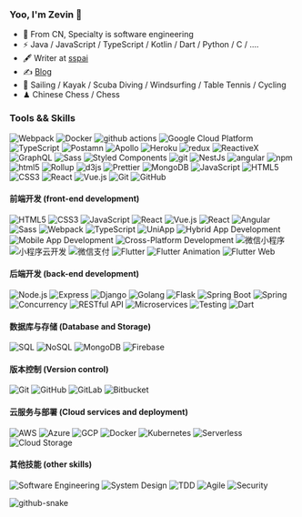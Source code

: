 ### Yoo, I'm Zevin 👋

- 🍻 From CN, Specialty is software engineering
- ⚡ Java / JavaScript / TypeScript / Kotlin / Dart / Python / C / ....
- 🖋 Writer at [sspai](https://sspai.com/u/zevin)
- ✍️ [Blog](https://intellieff.top)
- 🏃 Sailing / Kayak / Scuba Diving / Windsurfing / Table Tennis / Cycling
- ♟ Chinese Chess / Chess 

<h3>Tools && Skills</h3>
<p>
  <img alt="Webpack" src="https://img.shields.io/badge/-Webpack-8DD6F9?style=flat-square&logo=webpack&logoColor=white" /> 
  <img alt="Docker" src="https://img.shields.io/badge/-Docker-46a2f1?style=flat-square&logo=docker&logoColor=white" />
  <img alt="github actions" src="https://img.shields.io/badge/-Github_Actions-2088FF?style=flat-square&logo=github-actions&logoColor=white" />
  <img alt="Google Cloud Platform" src="https://img.shields.io/badge/-Google_Cloud_Platform-1a73e8?style=flat-square&logo=google-cloud&logoColor=white" />
  <img alt="TypeScript" src="https://img.shields.io/badge/-TypeScript-007ACC?style=flat-square&logo=typescript&logoColor=white" />
  <img alt="Postamn" src="https://img.shields.io/badge/-Postman-FF6C37?style=flat-square&logo=postman&logoColor=white" />
  <img alt="Apollo" src="https://img.shields.io/badge/-Apollo%20GraphQL-311C87?style=flat-square&logo=apollo-graphql&logoColor=white" />
  <img alt="Heroku" src="https://img.shields.io/badge/-Heroku-430098?style=flat-square&logo=heroku&logoColor=white" />
  <img alt="redux" src="https://img.shields.io/badge/-Redux-764ABC?style=flat-square&logo=redux&logoColor=white" />
  <img alt="ReactiveX" src="https://img.shields.io/badge/-RxJs-B7178C?style=flat-square&logo=reactivex&logoColor=white" />
  <img alt="GraphQL" src="https://img.shields.io/badge/-GraphQL-E10098?style=flat-square&logo=graphql&logoColor=white" />
  <img alt="Sass" src="https://img.shields.io/badge/-Sass-CC6699?style=flat-square&logo=sass&logoColor=white" />
  <img alt="Styled Components" src="https://img.shields.io/badge/-Styled_Components-db7092?style=flat-square&logo=styled-components&logoColor=white" />
  <img alt="git" src="https://img.shields.io/badge/-Git-F05032?style=flat-square&logo=git&logoColor=white" />
  <img alt="NestJs" src="https://img.shields.io/badge/-NestJs-ea2845?style=flat-square&logo=nestjs&logoColor=white" />
  <img alt="angular" src="https://img.shields.io/badge/-Angular-DD0031?style=flat-square&logo=angular&logoColor=white" />
  <img alt="npm" src="https://img.shields.io/badge/-NPM-CB3837?style=flat-square&logo=npm&logoColor=white" />
  <img alt="html5" src="https://img.shields.io/badge/-HTML5-E34F26?style=flat-square&logo=html5&logoColor=white" />
  <img alt="Rollup" src="https://img.shields.io/badge/-Rollup-EC4A3F?style=flat-square&logo=rollup.js&logoColor=white" />
  <img alt="d3js" src="https://img.shields.io/badge/-D3.js-F9A03C?style=flat-square&logo=d3.js&logoColor=white" />
  <img alt="Prettier" src="https://img.shields.io/badge/-Prettier-F7B93E?style=flat-square&logo=prettier&logoColor=white" />
  <img alt="MongoDB" src="https://img.shields.io/badge/-MongoDB-13aa52?style=flat-square&logo=mongodb&logoColor=white" />
  <img alt="JavaScript" src="https://img.shields.io/badge/-JavaScript-F7DF1E?style=flat-square&logo=JavaScript&logoColor=white" /> <img alt="HTML5" src="https://img.shields.io/badge/-HTML5-E34F26?style=flat-square&logo=HTML5&logoColor=white" /> <img alt="CSS3" src="https://img.shields.io/badge/-CSS3-1572B6?style=flat-square&logo=CSS3&logoColor=white" /> <img alt="React" src="https://img.shields.io/badge/-React-61DAFB?style=flat-square&logo=React&logoColor=white" /> <img alt="Vue.js" src="https://img.shields.io/badge/-Vue.js-4FC08D?style=flat-square&logo=Vue.js&logoColor=white" /> <img alt="Git" src="https://img.shields.io/badge/-Git-F05032?style=flat-square&logo=Git&logoColor=white" /> <img alt="GitHub" src="https://img.shields.io/badge/-GitHub-181717?style=flat-square&logo=GitHub&logoColor=white" />

#### 前端开发 (front-end development)
![HTML5](https://img.shields.io/badge/-HTML5-E34F26?style=flat-square&logo=HTML5&logoColor=white)
![CSS3](https://img.shields.io/badge/-CSS3-1572B6?style=flat-square&logo=CSS3&logoColor=white)
![JavaScript](https://img.shields.io/badge/-JavaScript-F7DF1E?style=flat-square&logo=JavaScript&logoColor=black)
![React](https://img.shields.io/badge/-React-61DAFB?style=flat-square&logo=React&logoColor=white)
![Vue.js](https://img.shields.io/badge/-Vue.js-4FC08D?style=flat-square&logo=Vue.js&logoColor=white)
![React](https://img.shields.io/badge/-React-61DAFB?style=flat-square&logo=React&logoColor=white)
![Angular](https://img.shields.io/badge/-Angular-DD0031?style=flat-square&logo=Angular&logoColor=white)
![Sass](https://img.shields.io/badge/-Sass-CC6699?style=flat-square&logo=Sass&logoColor=white)
![Webpack](https://img.shields.io/badge/-Webpack-8DD6F9?style=flat-square&logo=Webpack&logoColor=black)
![TypeScript](https://img.shields.io/badge/-TypeScript-3178C6?style=flat-square&logo=TypeScript&logoColor=white)
![UniApp](https://img.shields.io/badge/-UniApp-008CFF?style=flat-square&logo=vue.js&logoColor=white)
![Hybrid App Development](https://img.shields.io/badge/-Hybrid_App_Development-007ACC?style=flat-square)
![Mobile App Development](https://img.shields.io/badge/-Mobile_App_Development-008CFF?style=flat-square)
![Cross-Platform Development](https://img.shields.io/badge/-Cross_Platform_Development-61DAFB?style=flat-square)
![微信小程序](https://img.shields.io/badge/-微信小程序-07C160?style=flat-square&logo=wechat&logoColor=white)
![小程序云开发](https://img.shields.io/badge/-小程序云开发-07C160?style=flat-square)
![微信支付](https://img.shields.io/badge/-微信支付-07C160?style=flat-square)
![Flutter](https://img.shields.io/badge/-Flutter-02569B?style=flat-square&logo=flutter&logoColor=white)
![Flutter Animation](https://img.shields.io/badge/-Flutter_Animation-02569B?style=flat-square)
![Flutter Web](https://img.shields.io/badge/-Flutter_Web-0175C2?style=flat-square)

#### 后端开发 (back-end development)
![Node.js](https://img.shields.io/badge/-Node.js-43853d?style=flat-square&logo=Node.js&logoColor=white)
![Express](https://img.shields.io/badge/-Express-000000?style=flat-square&logo=Express&logoColor=white)
![Django](https://img.shields.io/badge/-Django-092E20?style=flat-square&logo=Django&logoColor=white)
![Golang](https://img.shields.io/badge/-Golang-00ADD8?style=flat-square&logo=go&logoColor=white)
![Flask](https://img.shields.io/badge/-Flask-000000?style=flat-square&logo=Flask&logoColor=white)
![Spring Boot](https://img.shields.io/badge/-Spring_Boot-6DB33F?style=flat-square&logo=Spring-Boot&logoColor=white)
![Spring](https://img.shields.io/badge/-Spring-6DB33F?style=flat-square&logo=Spring&logoColor=white)
![Concurrency](https://img.shields.io/badge/-Concurrency-00ADD8?style=flat-square)
![RESTful API](https://img.shields.io/badge/-RESTful_API-336791?style=flat-square)
![Microservices](https://img.shields.io/badge/-Microservices-336791?style=flat-square)
![Testing](https://img.shields.io/badge/-Testing-00ADD8?style=flat-square)
![Dart](https://img.shields.io/badge/-Dart-0175C2?style=flat-square&logo=dart&logoColor=white)

#### 数据库与存储 (Database and Storage)
![SQL](https://img.shields.io/badge/-SQL-4479A1?style=flat-square&logo=MySQL&logoColor=white)
![NoSQL](https://img.shields.io/badge/-NoSQL-4DB33D?style=flat-square)
![MongoDB](https://img.shields.io/badge/-MongoDB-47A248?style=flat-square&logo=MongoDB&logoColor=white)
![Firebase](https://img.shields.io/badge/-Firebase-FFCA28?style=flat-square&logo=Firebase&logoColor=black)

#### 版本控制 (Version control)
![Git](https://img.shields.io/badge/-Git-F05032?style=flat-square&logo=Git&logoColor=white)
![GitHub](https://img.shields.io/badge/-GitHub-181717?style=flat-square&logo=GitHub&logoColor=white)
![GitLab](https://img.shields.io/badge/-GitLab-FCA121?style=flat-square&logo=GitLab&logoColor=black)
![Bitbucket](https://img.shields.io/badge/-Bitbucket-0052CC?style=flat-square&logo=Bitbucket&logoColor=white)

#### 云服务与部署 (Cloud services and deployment)
![AWS](https://img.shields.io/badge/-AWS-232F3E?style=flat-square&logo=Amazon-AWS&logoColor=white)
![Azure](https://img.shields.io/badge/-Azure-0089D6?style=flat-square&logo=Microsoft-Azure&logoColor=white)
![GCP](https://img.shields.io/badge/-GCP-4285F4?style=flat-square&logo=Google-Cloud&logoColor=white)
![Docker](https://img.shields.io/badge/-Docker-2496ED?style=flat-square&logo=Docker&logoColor=white)
![Kubernetes](https://img.shields.io/badge/-Kubernetes-326CE5?style=flat-square&logo=Kubernetes&logoColor=white)
![Serverless](https://img.shields.io/badge/-Serverless-FD5750?style=flat-square&logo=Serverless&logoColor=black)
![Cloud Storage](https://img.shields.io/badge/-Cloud_Storage-4285F4?style=flat-square)

#### 其他技能 (other skills)
![Software Engineering](https://img.shields.io/badge/-Software_Engineering-000000?style=flat-square)
![System Design](https://img.shields.io/badge/-System_Design-343434?style=flat-square)
![TDD](https://img.shields.io/badge/-TDD-0095D5?style=flat-square)
![Agile](https://img.shields.io/badge/-Agile-009BCC?style=flat-square)
![Security](https://img.shields.io/badge/-Security-0089D6?style=flat-square)
  <br/>
</p>  

<picture>
  <source media="(prefers-color-scheme: dark)" srcset="github-snake-dark.svg" />
  <source media="(prefers-color-scheme: light)" srcset="github-snake.svg" />
  <img alt="github-snake" src="github-snake.svg" />
</picture>
